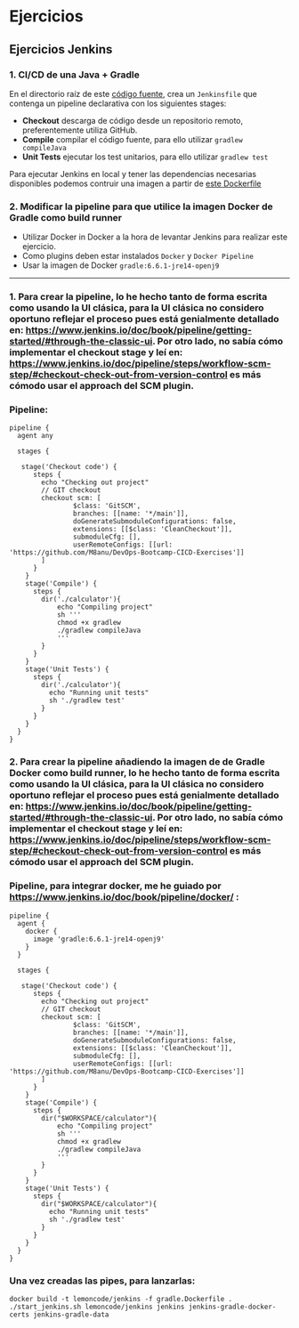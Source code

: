 # Ejercicios
 
## Ejercicios Jenkins
 
### 1. CI/CD de una Java + Gradle
 
En el directorio raíz de este [código fuente](./jenkins-resources), crea un `Jenkinsfile` que contenga un pipeline declarativa con los siguientes stages:
 
* **Checkout** descarga de código desde un repositorio remoto, preferentemente utiliza GitHub.
* **Compile** compilar el código fuente, para ello utilizar `gradlew compileJava`
* **Unit Tests** ejecutar los test unitarios, para ello utilizar `gradlew test`
 
Para ejecutar Jenkins en local y tener las dependencias necesarias disponibles podemos contruir una imagen a partir de [este Dockerfile](./jenkins-resources/gradle.Dockerfile)
 
### 2. Modificar la pipeline para que utilice la imagen Docker de Gradle como build runner

* Utilizar Docker in Docker a la hora de levantar Jenkins para realizar este ejercicio.
* Como plugins deben estar instalados `Docker` y `Docker Pipeline`
* Usar la imagen de Docker `gradle:6.6.1-jre14-openj9`
 

---

### 1. Para crear la pipeline, lo he hecho tanto de forma escrita como usando la UI clásica, para la UI clásica no considero oportuno reflejar el proceso pues está genialmente detallado en: https://www.jenkins.io/doc/book/pipeline/getting-started/#through-the-classic-ui. Por otro lado, no sabía cómo implementar el checkout stage y leí en: https://www.jenkins.io/doc/pipeline/steps/workflow-scm-step/#checkout-check-out-from-version-control es más cómodo usar el approach del SCM plugin.

### Pipeline:

```
pipeline {
  agent any

  stages {
	
   stage('Checkout code') {
      steps {
        echo "Checking out project"
        // GIT checkout
        checkout scm: [
                $class: 'GitSCM',
                branches: [[name: '*/main']], 
                doGenerateSubmoduleConfigurations: false, 
                extensions: [[$class: 'CleanCheckout']], 
                submoduleCfg: [], 
                userRemoteConfigs: [[url: 'https://github.com/M8anu/DevOps-Bootcamp-CICD-Exercises']]
        ]
      }
    }
    stage('Compile') {
      steps {    
        dir('./calculator'){
            echo "Compiling project"
            sh '''
            chmod +x gradlew
            ./gradlew compileJava
            '''
        }   
      }
    }
    stage('Unit Tests') {
      steps {
        dir('./calculator'){
          echo "Running unit tests" 
          sh './gradlew test'
        }
      }
    }
  }
}
```

### 2. Para crear la pipeline añadiendo la imagen de de Gradle Docker como build runner, lo he hecho tanto de forma escrita como usando la UI clásica, para la UI clásica no considero oportuno reflejar el proceso pues está genialmente detallado en: https://www.jenkins.io/doc/book/pipeline/getting-started/#through-the-classic-ui. Por otro lado, no sabía cómo implementar el checkout stage y leí en: https://www.jenkins.io/doc/pipeline/steps/workflow-scm-step/#checkout-check-out-from-version-control es más cómodo usar el approach del SCM plugin.

### Pipeline, para integrar docker, me he guiado por https://www.jenkins.io/doc/book/pipeline/docker/ :

```
pipeline {
  agent {
    docker {
      image 'gradle:6.6.1-jre14-openj9'
    }
  }

  stages {
    
   stage('Checkout code') {
      steps {
        echo "Checking out project"
        // GIT checkout
        checkout scm: [
                $class: 'GitSCM',
                branches: [[name: '*/main']], 
                doGenerateSubmoduleConfigurations: false, 
                extensions: [[$class: 'CleanCheckout']], 
                submoduleCfg: [], 
                userRemoteConfigs: [[url: 'https://github.com/M8anu/DevOps-Bootcamp-CICD-Exercises']]
        ]
      }
    }
    stage('Compile') {
      steps {
        dir("$WORKSPACE/calculator"){
            echo "Compiling project"
            sh '''
            chmod +x gradlew
            ./gradlew compileJava
            '''
        }    
      }
    }
    stage('Unit Tests') {
      steps {
        dir("$WORKSPACE/calculator"){
          echo "Running unit tests" 
          sh './gradlew test'
        }
      }
    }
  } 
}
```

### Una vez creadas las pipes, para lanzarlas:

`docker build -t lemoncode/jenkins -f gradle.Dockerfile .`
`./start_jenkins.sh lemoncode/jenkins jenkins jenkins-gradle-docker-certs jenkins-gradle-data`